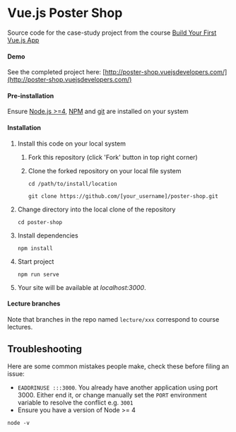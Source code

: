 # Vue.js Poster Shop

Source code for the case-study project from the course [Build Your First Vue.js App](https://vuejsdevelopers.teachable.com/p/build-your-first-vue-js-app)

#### Demo

See the completed project here: [http://poster-shop.vuejsdevelopers.com/](http://poster-shop.vuejsdevelopers.com/)

#### Pre-installation

Ensure [Node.js  >=4](https://nodejs.org/en/download/), [NPM](https://docs.npmjs.com) and [git](https://git-scm.com/book/en/v2/Getting-Started-Installing-Git) are installed on your system
 
#### Installation

1. Install this code on your local system
     
    1. Fork this repository (click 'Fork' button in top right corner)
    2. Clone the forked repository on your local file system
    
        ```
        cd /path/to/install/location
        
        git clone https://github.com/[your_username]/poster-shop.git
        ```

2. Change directory into the local clone of the repository

    ```
    cd poster-shop
    ```

3. Install dependencies

    ```
    npm install
    ```
    
4. Start project

    ```
    npm run serve
    ```

5. Your site will be available at *localhost:3000*.

#### Lecture branches

Note that branches in the repo named `lecture/xxx` correspond to course lectures.

## Troubleshooting

Here are some common mistakes people make, check these before filing an issue:

- `EADDRINUSE :::3000`. You already have another application using port 3000. Either end it, or change manually set the `PORT` environment variable to resolve the conflict e.g. `3001`
- Ensure you have a version of Node >= 4

```
node -v
```
